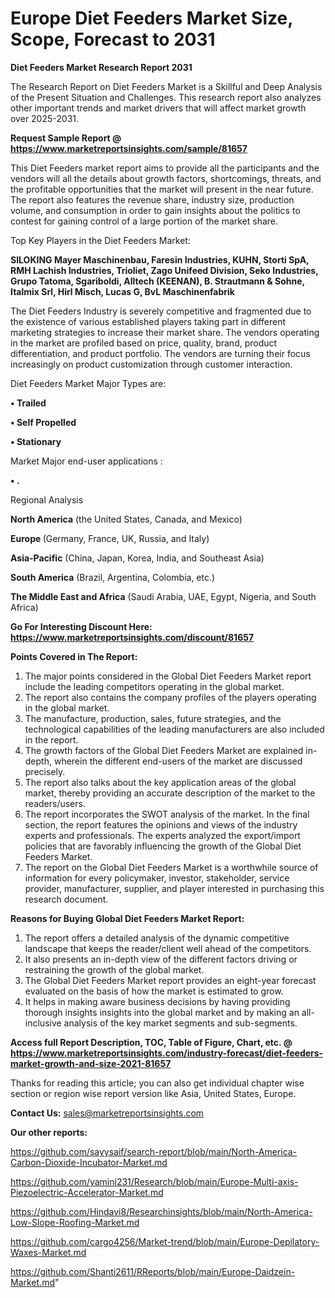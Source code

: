 # Europe Diet Feeders Market Size, Scope, Forecast to 2031

<strong>Diet Feeders Market Research Report 2031</strong>

The Research Report on Diet Feeders Market is a Skillful and Deep Analysis of the Present Situation and Challenges. This research report also analyzes other important trends and market drivers that will affect market growth over 2025-2031.

<strong>Request Sample Report @ <a href=https://www.marketreportsinsights.com/sample/81657>https://www.marketreportsinsights.com/sample/81657</a></strong>

This Diet Feeders market report aims to provide all the participants and the vendors will all the details about growth factors, shortcomings, threats, and the profitable opportunities that the market will present in the near future. The report also features the revenue share, industry size, production volume, and consumption in order to gain insights about the politics to contest for gaining control of a large portion of the market share.

Top Key Players in the Diet Feeders Market:

<strong>SILOKING Mayer Maschinenbau, Faresin Industries, KUHN, Storti SpA, RMH Lachish Industries, Trioliet, Zago Unifeed Division, Seko Industries, Grupo Tatoma, Sgariboldi, Alltech (KEENAN), B. Strautmann & Sohne, Italmix Srl, Hirl Misch, Lucas G, BvL Maschinenfabrik</strong>

The Diet Feeders Industry is severely competitive and fragmented due to the existence of various established players taking part in different marketing strategies to increase their market share. The vendors operating in the market are profiled based on price, quality, brand, product differentiation, and product portfolio. The vendors are turning their focus increasingly on product customization through customer interaction.

Diet Feeders Market Major Types are:

<strong>• Trailed

• Self Propelled

• Stationary</strong>

Market Major end-user applications :

<strong>• .</strong>

Regional Analysis

</u><strong><b>North America</b></strong> (the United States, Canada, and Mexico)

<strong><b>Europe </b></strong>(Germany, France, UK, Russia, and Italy)

<strong><b>Asia-Pacific</b></strong> (China, Japan, Korea, India, and Southeast Asia)

<strong><b>South America</b></strong> (Brazil, Argentina, Colombia, etc.)

<strong><b>The Middle East and Africa</b></strong> (Saudi Arabia, UAE, Egypt, Nigeria, and South Africa)

<strong>Go For Interesting Discount Here: <a href=https://www.marketreportsinsights.com/discount/81657>https://www.marketreportsinsights.com/discount/81657</a></strong>

<strong>Points Covered in The Report:</strong>
<ol>
  <li>The major points considered in the Global Diet Feeders Market report include the leading competitors operating in the global market.</li>
  <li>The report also contains the company profiles of the players operating in the global market.</li>
  <li>The manufacture, production, sales, future strategies, and the technological capabilities of the leading manufacturers are also included in the report.</li>
  <li>The growth factors of the Global Diet Feeders Market are explained in-depth, wherein the different end-users of the market are discussed precisely.</li>
  <li>The report also talks about the key application areas of the global market, thereby providing an accurate description of the market to the readers/users.</li>
  <li>The report incorporates the SWOT analysis of the market. In the final section, the report features the opinions and views of the industry experts and professionals. The experts analyzed the export/import policies that are favorably influencing the growth of the Global Diet Feeders Market.</li>
  <li>The report on the Global Diet Feeders Market is a worthwhile source of information for every policymaker, investor, stakeholder, service provider, manufacturer, supplier, and player interested in purchasing this research document.</li>
</ol>
<strong>Reasons for Buying Global Diet Feeders Market Report:</strong>

<ol>
  <li>The report offers a detailed analysis of the dynamic competitive landscape that keeps the reader/client well ahead of the competitors.</li>
  <li>It also presents an in-depth view of the different factors driving or restraining the growth of the global market.</li>
  <li>The Global Diet Feeders Market report provides an eight-year forecast evaluated on the basis of how the market is estimated to grow.</li>
  <li>It helps in making aware business decisions by having providing thorough insights insights into the global market and by making an all-inclusive analysis of the key market segments and sub-segments.</li>
</ol>
<strong>Access full Report Description, TOC, Table of Figure, Chart, etc. @ <a href=https://www.marketreportsinsights.com/industry-forecast/diet-feeders-market-growth-and-size-2021-81657>https://www.marketreportsinsights.com/industry-forecast/diet-feeders-market-growth-and-size-2021-81657</a></strong>


Thanks for reading this article; you can also get individual chapter wise section or region wise report version like Asia, United States, Europe.

<strong>Contact Us:</strong>
sales@marketreportsinsights.com

<strong>Our other reports:</strong>

<a href=https://github.com/sayysaif/search-report/blob/main/North-America-Carbon-Dioxide-Incubator-Market.md>https://github.com/sayysaif/search-report/blob/main/North-America-Carbon-Dioxide-Incubator-Market.md</a>

<a href=https://github.com/yamini231/Research/blob/main/Europe-Multi-axis-Piezoelectric-Accelerator-Market.md>https://github.com/yamini231/Research/blob/main/Europe-Multi-axis-Piezoelectric-Accelerator-Market.md</a>

<a href=https://github.com/Hindavi8/Researchinsights/blob/main/North-America-Low-Slope-Roofing-Market.md>https://github.com/Hindavi8/Researchinsights/blob/main/North-America-Low-Slope-Roofing-Market.md</a>

<a href=https://github.com/cargo4256/Market-trend/blob/main/Europe-Depilatory-Waxes-Market.md>https://github.com/cargo4256/Market-trend/blob/main/Europe-Depilatory-Waxes-Market.md</a>

<a href=https://github.com/Shanti2611/RReports/blob/main/Europe-Daidzein-Market.md>https://github.com/Shanti2611/RReports/blob/main/Europe-Daidzein-Market.md</a>"
